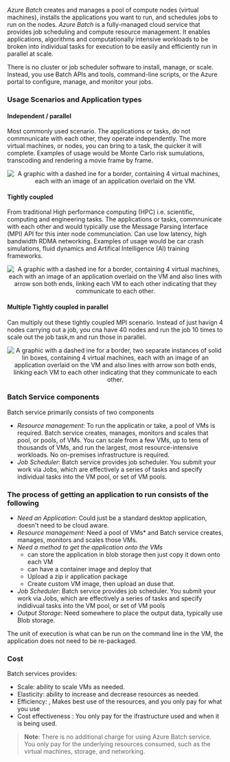 *Azure Batch* creates and manages a pool of compute nodes (virtual machines), installs the applications you want to run, and schedules jobs to run on the nodes. *Azure Batch*  is a fully-managed cloud service that provides job scheduling and compute resource management. It enables applications, algorithms and computationally intensive workloads to be broken into individual tasks for execution to be easily and efficiently run in parallel at scale.

There is no cluster or job scheduler software to install, manage, or scale. Instead, you use Batch APIs and tools, command-line scripts, or the Azure portal to configure, manage, and monitor your jobs. 

### Usage Scenarios and Application types 


#### Independent / parallel
Most commonly used scenario. The applications or tasks, do not commnunicate with each other, they operate independently. The more virtual machines, or nodes, you can bring to a task, the quicker it will complete. Examples of usage would be Monte Carlo risk sumulations, transcoding and rendering a movie frame by frame.
    <p style="text-align:center;"><img src="../Linked_Image_Files/batchservice-parallel.png" alt="A graphic with a dashed ine for a border, containing 4 virtual machines, each with an image of an application overlaid on the VM."></p>


#### Tightly coupled
From traditional High performance computing (HPC) i.e. scientific, computing and engineering tasks. The applications or tasks, commnunicate with each other and would typically use the Message Parsing Interface (MPI) API for this inter node communciation. Can use low latency, high bandwidth RDMA networking. Examples of usage would be car crash simulations, fluid dynamics and Artifical Intelligence (AI) training frameworks. 
    <p style="text-align:center;"><img src="../Linked_Image_Files/batchservice-tightlycoupled.png" alt="A graphic with a dashed ine for a border, containing 4 virtual machines, each with an image of an application overlaid on the VM and also lines with arrow son both ends, linking each VM to each other indicating that they communicate to each other. "></p>




#### Multiple Tightly coupled in parallel
Can multiply out these tightly coupled MPI scenario. Instead of just havign 4 nodes carrying out a job, you cna have 40 nodes and run the job 10 times to scale out the job task,m and run those in parallel.
    <p style="text-align:center;"><img src="../Linked_Image_Files/batchservice-mltitightlycoupledpatellel.png" alt="A graphic with a dashed ine for a border, two separate instances of solid lin boxes, containing 4 virtual machines, each with an image of an application overlaid on the VM and also lines with arrow son both ends, linking each VM to each other indicating that they communicate to each other."></p>

### Batch Service components
Batch service primarily consists of two components
- *Resource management*: To run the applicatin or take, a pool of VMs is required. Batch service creates, manages, monitors and scales that pool, or pools, of VMs. You can scale from a few VMs, up to tens of thousands of VMs, and run the largest, most resource-intensive workloads. No on-premises infrastructure is required.
- *Job Scheduler*: Batch service provides job scheduler. You submit your work via Jobs, which are effectively a series of tasks and specify individual tasks into the VM pool, or set of VM pools.

### The process of getting an application to run consists of the following
- *Need an Application*: Could just be a standard desktop application, doesn't need to be cloud aware.
- *Resource management*: Need a pool of VMs* and Batch service creates, manages, monitors and scales those VMs.
- *Need a method to get the application onto the VMs*
    - can store the application in blob storage then just copy it down onto each VM
    - can have a container image and deploy that
    - Upload a zip ir application package
    - Create custom VM image, then upload an duse that.
 - *Job Scheduler*: Batch service provides job scheduler. You submit your work via Jobs, which are effectively a series of tasks and specify indidivual tasks into the VM pool, or set of VM pools
 - *Output Storage*: Need somewhere to place the output data, typically use Blob storage.

The unit of execution is what can be run on the command line in the VM, the application does not need to be re-packaged.



### Cost
Batch services provides:
- Scale: ability to scale VMs as needed.
- Elasticity: ability to increase and decrease resources as needed.
- Efficiency: , Makes best use of the resources, and you only pay for what you use
- Cost effectiveness : You only pay for the ifrastructure used and when it is being used.

> **Note**: There is no additional charge for using Azure Batch service. You only pay for the underlying resources consumed, such as the virtual machines, storage, and networking.
